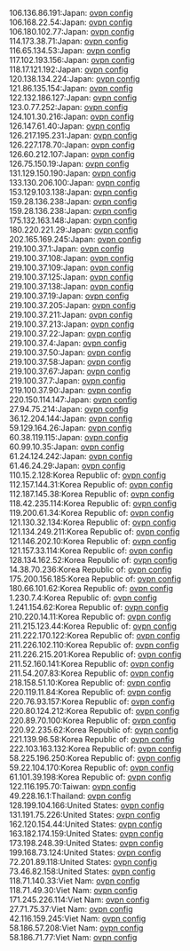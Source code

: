 106.136.86.191:Japan: [ovpn config](vpn/106_136_86_191.ovpn)  
106.168.22.54:Japan: [ovpn config](vpn/106_168_22_54.ovpn)  
106.180.102.77:Japan: [ovpn config](vpn/106_180_102_77.ovpn)  
114.173.38.71:Japan: [ovpn config](vpn/114_173_38_71.ovpn)  
116.65.134.53:Japan: [ovpn config](vpn/116_65_134_53.ovpn)  
117.102.193.156:Japan: [ovpn config](vpn/117_102_193_156.ovpn)  
118.17.121.192:Japan: [ovpn config](vpn/118_17_121_192.ovpn)  
120.138.134.224:Japan: [ovpn config](vpn/120_138_134_224.ovpn)  
121.86.135.154:Japan: [ovpn config](vpn/121_86_135_154.ovpn)  
122.132.186.127:Japan: [ovpn config](vpn/122_132_186_127.ovpn)  
123.0.77.252:Japan: [ovpn config](vpn/123_0_77_252.ovpn)  
124.101.30.216:Japan: [ovpn config](vpn/124_101_30_216.ovpn)  
126.147.61.40:Japan: [ovpn config](vpn/126_147_61_40.ovpn)  
126.217.195.231:Japan: [ovpn config](vpn/126_217_195_231.ovpn)  
126.227.178.70:Japan: [ovpn config](vpn/126_227_178_70.ovpn)  
126.60.212.107:Japan: [ovpn config](vpn/126_60_212_107.ovpn)  
126.75.150.19:Japan: [ovpn config](vpn/126_75_150_19.ovpn)  
131.129.150.190:Japan: [ovpn config](vpn/131_129_150_190.ovpn)  
133.130.206.100:Japan: [ovpn config](vpn/133_130_206_100.ovpn)  
153.129.103.138:Japan: [ovpn config](vpn/153_129_103_138.ovpn)  
159.28.136.238:Japan: [ovpn config](vpn/159_28_136_238.ovpn)  
159.28.136.238:Japan: [ovpn config](vpn/159_28_136_238.ovpn)  
175.132.163.148:Japan: [ovpn config](vpn/175_132_163_148.ovpn)  
180.220.221.29:Japan: [ovpn config](vpn/180_220_221_29.ovpn)  
202.165.169.245:Japan: [ovpn config](vpn/202_165_169_245.ovpn)  
219.100.37.1:Japan: [ovpn config](vpn/219_100_37_1.ovpn)  
219.100.37.108:Japan: [ovpn config](vpn/219_100_37_108.ovpn)  
219.100.37.109:Japan: [ovpn config](vpn/219_100_37_109.ovpn)  
219.100.37.125:Japan: [ovpn config](vpn/219_100_37_125.ovpn)  
219.100.37.138:Japan: [ovpn config](vpn/219_100_37_138.ovpn)  
219.100.37.19:Japan: [ovpn config](vpn/219_100_37_19.ovpn)  
219.100.37.205:Japan: [ovpn config](vpn/219_100_37_205.ovpn)  
219.100.37.211:Japan: [ovpn config](vpn/219_100_37_211.ovpn)  
219.100.37.213:Japan: [ovpn config](vpn/219_100_37_213.ovpn)  
219.100.37.22:Japan: [ovpn config](vpn/219_100_37_22.ovpn)  
219.100.37.4:Japan: [ovpn config](vpn/219_100_37_4.ovpn)  
219.100.37.50:Japan: [ovpn config](vpn/219_100_37_50.ovpn)  
219.100.37.58:Japan: [ovpn config](vpn/219_100_37_58.ovpn)  
219.100.37.67:Japan: [ovpn config](vpn/219_100_37_67.ovpn)  
219.100.37.7:Japan: [ovpn config](vpn/219_100_37_7.ovpn)  
219.100.37.90:Japan: [ovpn config](vpn/219_100_37_90.ovpn)  
220.150.114.147:Japan: [ovpn config](vpn/220_150_114_147.ovpn)  
27.94.75.214:Japan: [ovpn config](vpn/27_94_75_214.ovpn)  
36.12.204.144:Japan: [ovpn config](vpn/36_12_204_144.ovpn)  
59.129.164.26:Japan: [ovpn config](vpn/59_129_164_26.ovpn)  
60.38.119.115:Japan: [ovpn config](vpn/60_38_119_115.ovpn)  
60.99.10.35:Japan: [ovpn config](vpn/60_99_10_35.ovpn)  
61.24.124.242:Japan: [ovpn config](vpn/61_24_124_242.ovpn)  
61.46.24.29:Japan: [ovpn config](vpn/61_46_24_29.ovpn)  
110.15.2.128:Korea Republic of: [ovpn config](vpn/110_15_2_128.ovpn)  
112.157.144.31:Korea Republic of: [ovpn config](vpn/112_157_144_31.ovpn)  
112.187.145.38:Korea Republic of: [ovpn config](vpn/112_187_145_38.ovpn)  
118.42.235.114:Korea Republic of: [ovpn config](vpn/118_42_235_114.ovpn)  
119.200.61.34:Korea Republic of: [ovpn config](vpn/119_200_61_34.ovpn)  
121.130.32.134:Korea Republic of: [ovpn config](vpn/121_130_32_134.ovpn)  
121.134.249.211:Korea Republic of: [ovpn config](vpn/121_134_249_211.ovpn)  
121.146.202.10:Korea Republic of: [ovpn config](vpn/121_146_202_10.ovpn)  
121.157.33.114:Korea Republic of: [ovpn config](vpn/121_157_33_114.ovpn)  
128.134.162.52:Korea Republic of: [ovpn config](vpn/128_134_162_52.ovpn)  
14.38.70.236:Korea Republic of: [ovpn config](vpn/14_38_70_236.ovpn)  
175.200.156.185:Korea Republic of: [ovpn config](vpn/175_200_156_185.ovpn)  
180.66.101.62:Korea Republic of: [ovpn config](vpn/180_66_101_62.ovpn)  
1.230.7.4:Korea Republic of: [ovpn config](vpn/1_230_7_4.ovpn)  
1.241.154.62:Korea Republic of: [ovpn config](vpn/1_241_154_62.ovpn)  
210.220.14.11:Korea Republic of: [ovpn config](vpn/210_220_14_11.ovpn)  
211.215.123.44:Korea Republic of: [ovpn config](vpn/211_215_123_44.ovpn)  
211.222.170.122:Korea Republic of: [ovpn config](vpn/211_222_170_122.ovpn)  
211.226.102.110:Korea Republic of: [ovpn config](vpn/211_226_102_110.ovpn)  
211.226.215.201:Korea Republic of: [ovpn config](vpn/211_226_215_201.ovpn)  
211.52.160.141:Korea Republic of: [ovpn config](vpn/211_52_160_141.ovpn)  
211.54.207.83:Korea Republic of: [ovpn config](vpn/211_54_207_83.ovpn)  
218.158.51.10:Korea Republic of: [ovpn config](vpn/218_158_51_10.ovpn)  
220.119.11.84:Korea Republic of: [ovpn config](vpn/220_119_11_84.ovpn)  
220.76.93.157:Korea Republic of: [ovpn config](vpn/220_76_93_157.ovpn)  
220.80.124.212:Korea Republic of: [ovpn config](vpn/220_80_124_212.ovpn)  
220.89.70.100:Korea Republic of: [ovpn config](vpn/220_89_70_100.ovpn)  
220.92.235.62:Korea Republic of: [ovpn config](vpn/220_92_235_62.ovpn)  
221.139.96.58:Korea Republic of: [ovpn config](vpn/221_139_96_58.ovpn)  
222.103.163.132:Korea Republic of: [ovpn config](vpn/222_103_163_132.ovpn)  
58.225.196.250:Korea Republic of: [ovpn config](vpn/58_225_196_250.ovpn)  
59.22.104.170:Korea Republic of: [ovpn config](vpn/59_22_104_170.ovpn)  
61.101.39.198:Korea Republic of: [ovpn config](vpn/61_101_39_198.ovpn)  
122.116.195.70:Taiwan: [ovpn config](vpn/122_116_195_70.ovpn)  
49.228.16.1:Thailand: [ovpn config](vpn/49_228_16_1.ovpn)  
128.199.104.166:United States: [ovpn config](vpn/128_199_104_166.ovpn)  
131.191.75.226:United States: [ovpn config](vpn/131_191_75_226.ovpn)  
162.120.154.44:United States: [ovpn config](vpn/162_120_154_44.ovpn)  
163.182.174.159:United States: [ovpn config](vpn/163_182_174_159.ovpn)  
173.198.248.39:United States: [ovpn config](vpn/173_198_248_39.ovpn)  
199.168.73.124:United States: [ovpn config](vpn/199_168_73_124.ovpn)  
72.201.89.118:United States: [ovpn config](vpn/72_201_89_118.ovpn)  
73.46.82.158:United States: [ovpn config](vpn/73_46_82_158.ovpn)  
118.71.140.33:Viet Nam: [ovpn config](vpn/118_71_140_33.ovpn)  
118.71.49.30:Viet Nam: [ovpn config](vpn/118_71_49_30.ovpn)  
171.245.226.114:Viet Nam: [ovpn config](vpn/171_245_226_114.ovpn)  
27.71.75.37:Viet Nam: [ovpn config](vpn/27_71_75_37.ovpn)  
42.116.159.245:Viet Nam: [ovpn config](vpn/42_116_159_245.ovpn)  
58.186.57.208:Viet Nam: [ovpn config](vpn/58_186_57_208.ovpn)  
58.186.71.77:Viet Nam: [ovpn config](vpn/58_186_71_77.ovpn)  

